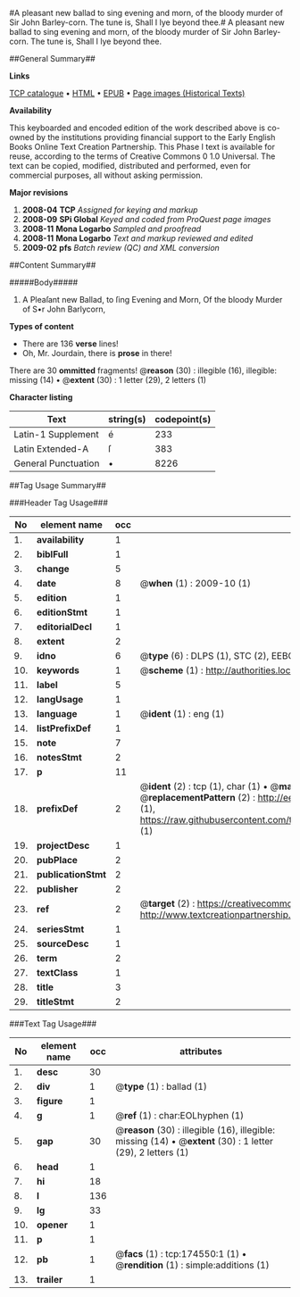 #A pleasant new ballad to sing evening and morn, of the bloody murder of Sir John Barley-corn. The tune is, Shall I lye beyond thee.#
A pleasant new ballad to sing evening and morn, of the bloody murder of Sir John Barley-corn. The tune is, Shall I lye beyond thee.

##General Summary##

**Links**

[TCP catalogue](http://www.ota.ox.ac.uk/tcp/)  • 
[HTML](http://tei.it.ox.ac.uk/tcp/Texts-HTML/free/B04/B04730.html)  • 
[EPUB](http://tei.it.ox.ac.uk/tcp/Texts-EPUB/free/B04/B04730.epub) • 
[Page images (Historical Texts)](https://data.historicaltexts.jisc.ac.uk/view?pubId=eebo-47012610e&pageId=eebo-47012610e-174550-1)

**Availability**

This keyboarded and encoded edition of the
	       work described above is co-owned by the institutions
	       providing financial support to the Early English Books
	       Online Text Creation Partnership. This Phase I text is
	       available for reuse, according to the terms of Creative
	       Commons 0 1.0 Universal. The text can be copied,
	       modified, distributed and performed, even for
	       commercial purposes, all without asking permission.

**Major revisions**

1. __2008-04__ __TCP__ *Assigned for keying and markup*
1. __2008-09__ __SPi Global__ *Keyed and coded from ProQuest page images*
1. __2008-11__ __Mona Logarbo__ *Sampled and proofread*
1. __2008-11__ __Mona Logarbo__ *Text and markup reviewed and edited*
1. __2009-02__ __pfs__ *Batch review (QC) and XML conversion*

##Content Summary##

#####Body#####

1. A Pleaſant new Ballad, to ſing Evening and Morn, Of the bloody Murder of S•r John Barlycorn,

**Types of content**

  * There are 136 **verse** lines!
  * Oh, Mr. Jourdain, there is **prose** in there!

There are 30 **ommitted** fragments! 
 @__reason__ (30) : illegible (16), illegible: missing (14)  •  @__extent__ (30) : 1 letter (29), 2 letters (1)

**Character listing**


|Text|string(s)|codepoint(s)|
|---|---|---|
|Latin-1 Supplement|é|233|
|Latin Extended-A|ſ|383|
|General Punctuation|•|8226|

##Tag Usage Summary##

###Header Tag Usage###

|No|element name|occ|attributes|
|---|---|---|---|
|1.|__availability__|1||
|2.|__biblFull__|1||
|3.|__change__|5||
|4.|__date__|8| @__when__ (1) : 2009-10 (1)|
|5.|__edition__|1||
|6.|__editionStmt__|1||
|7.|__editorialDecl__|1||
|8.|__extent__|2||
|9.|__idno__|6| @__type__ (6) : DLPS (1), STC (2), EEBO-CITATION (1), OCLC (1), VID (1)|
|10.|__keywords__|1| @__scheme__ (1) : http://authorities.loc.gov/ (1)|
|11.|__label__|5||
|12.|__langUsage__|1||
|13.|__language__|1| @__ident__ (1) : eng (1)|
|14.|__listPrefixDef__|1||
|15.|__note__|7||
|16.|__notesStmt__|2||
|17.|__p__|11||
|18.|__prefixDef__|2| @__ident__ (2) : tcp (1), char (1)  •  @__matchPattern__ (2) : ([0-9\-]+):([0-9IVX]+) (1), (.+) (1)  •  @__replacementPattern__ (2) : http://eebo.chadwyck.com/downloadtiff?vid=$1&page=$2 (1), https://raw.githubusercontent.com/textcreationpartnership/Texts/master/tcpchars.xml#$1 (1)|
|19.|__projectDesc__|1||
|20.|__pubPlace__|2||
|21.|__publicationStmt__|2||
|22.|__publisher__|2||
|23.|__ref__|2| @__target__ (2) : https://creativecommons.org/publicdomain/zero/1.0/ (1), http://www.textcreationpartnership.org/docs/. (1)|
|24.|__seriesStmt__|1||
|25.|__sourceDesc__|1||
|26.|__term__|2||
|27.|__textClass__|1||
|28.|__title__|3||
|29.|__titleStmt__|2||


###Text Tag Usage###

|No|element name|occ|attributes|
|---|---|---|---|
|1.|__desc__|30||
|2.|__div__|1| @__type__ (1) : ballad (1)|
|3.|__figure__|1||
|4.|__g__|1| @__ref__ (1) : char:EOLhyphen (1)|
|5.|__gap__|30| @__reason__ (30) : illegible (16), illegible: missing (14)  •  @__extent__ (30) : 1 letter (29), 2 letters (1)|
|6.|__head__|1||
|7.|__hi__|18||
|8.|__l__|136||
|9.|__lg__|33||
|10.|__opener__|1||
|11.|__p__|1||
|12.|__pb__|1| @__facs__ (1) : tcp:174550:1 (1)  •  @__rendition__ (1) : simple:additions (1)|
|13.|__trailer__|1||
